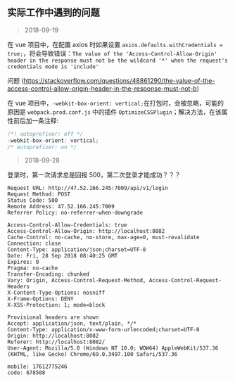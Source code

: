 ## 实际工作中遇到的问题

> 2018-09-19

在 vue 项目中，在配置 axios 时如果设置 `axios.defaults.withCredentials = true;`，将会导致错误：`The value of the 'Access-Control-Allow-Origin' header in the response must not be the wildcard '*' when the request's credentials mode is 'include'`

问题 (https://stackoverflow.com/questions/48861290/the-value-of-the-access-control-allow-origin-header-in-the-response-must-not-b)

在 vue 项目中，`-webkit-box-orient: vertical;`在打包时，会被忽略，可能的原因是 `webpack.prod.conf.js` 中的插件 `OptimizeCSSPlugin`；解决方法，在该属性前后加一条注释:

```javascript
/*! autoprefixer: off */
-webkit-box-orient: vertical;
/* autoprefixer: on */
```

> 2018-09-28

登录时，第一次请求总是回报 500，第二次登录才能成功？？？

```
Request URL: http://47.52.166.245:7009/api/v1/login
Request Method: POST
Status Code: 500 
Remote Address: 47.52.166.245:7009
Referrer Policy: no-referrer-when-downgrade

Access-Control-Allow-Credentials: true
Access-Control-Allow-Origin: http://localhost:8082
Cache-Control: no-cache, no-store, max-age=0, must-revalidate
Connection: close
Content-Type: application/json;charset=UTF-8
Date: Fri, 28 Sep 2018 08:40:25 GMT
Expires: 0
Pragma: no-cache
Transfer-Encoding: chunked
Vary: Origin, Access-Control-Request-Method, Access-Control-Request-Headers
X-Content-Type-Options: nosniff
X-Frame-Options: DENY
X-XSS-Protection: 1; mode=block

Provisional headers are shown
Accept: application/json, text/plain, */*
Content-Type: application/x-www-form-urlencoded;charset=UTF-8
Origin: http://localhost:8082
Referer: http://localhost:8082/
User-Agent: Mozilla/5.0 (Windows NT 10.0; WOW64) AppleWebKit/537.36 (KHTML, like Gecko) Chrome/69.0.3497.100 Safari/537.36

mobile: 17612775246
code: 678508
```




